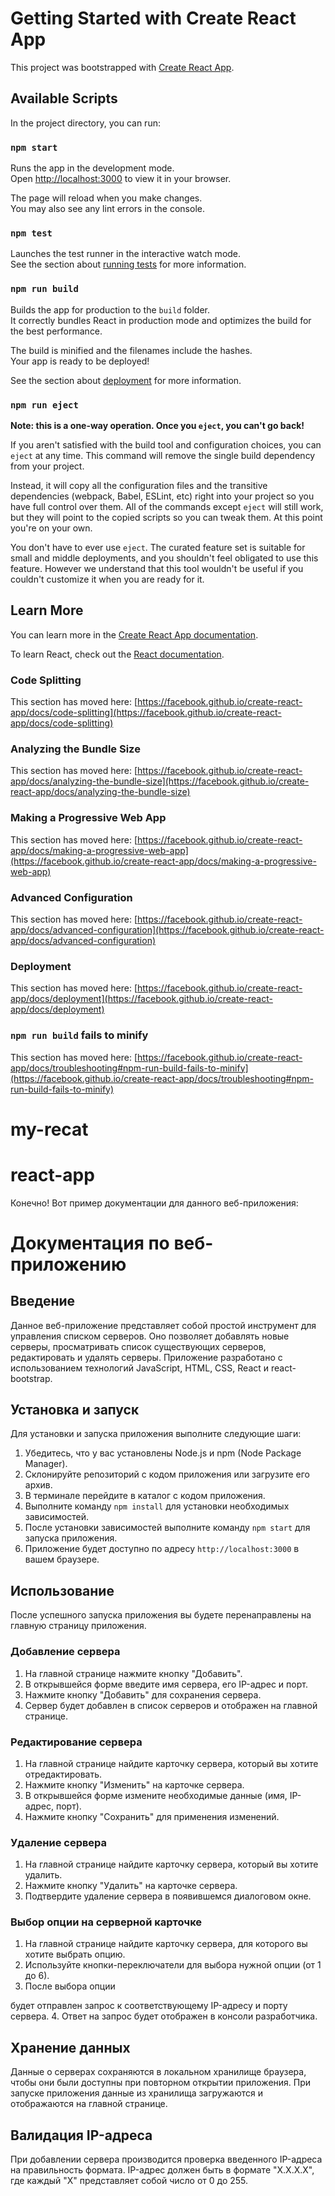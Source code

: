 # Getting Started with Create React App

This project was bootstrapped with [Create React App](https://github.com/facebook/create-react-app).

## Available Scripts

In the project directory, you can run:

### `npm start`

Runs the app in the development mode.\
Open [http://localhost:3000](http://localhost:3000) to view it in your browser.

The page will reload when you make changes.\
You may also see any lint errors in the console.

### `npm test`

Launches the test runner in the interactive watch mode.\
See the section about [running tests](https://facebook.github.io/create-react-app/docs/running-tests) for more information.

### `npm run build`

Builds the app for production to the `build` folder.\
It correctly bundles React in production mode and optimizes the build for the best performance.

The build is minified and the filenames include the hashes.\
Your app is ready to be deployed!

See the section about [deployment](https://facebook.github.io/create-react-app/docs/deployment) for more information.

### `npm run eject`

**Note: this is a one-way operation. Once you `eject`, you can't go back!**

If you aren't satisfied with the build tool and configuration choices, you can `eject` at any time. This command will remove the single build dependency from your project.

Instead, it will copy all the configuration files and the transitive dependencies (webpack, Babel, ESLint, etc) right into your project so you have full control over them. All of the commands except `eject` will still work, but they will point to the copied scripts so you can tweak them. At this point you're on your own.

You don't have to ever use `eject`. The curated feature set is suitable for small and middle deployments, and you shouldn't feel obligated to use this feature. However we understand that this tool wouldn't be useful if you couldn't customize it when you are ready for it.

## Learn More

You can learn more in the [Create React App documentation](https://facebook.github.io/create-react-app/docs/getting-started).

To learn React, check out the [React documentation](https://reactjs.org/).

### Code Splitting

This section has moved here: [https://facebook.github.io/create-react-app/docs/code-splitting](https://facebook.github.io/create-react-app/docs/code-splitting)

### Analyzing the Bundle Size

This section has moved here: [https://facebook.github.io/create-react-app/docs/analyzing-the-bundle-size](https://facebook.github.io/create-react-app/docs/analyzing-the-bundle-size)

### Making a Progressive Web App

This section has moved here: [https://facebook.github.io/create-react-app/docs/making-a-progressive-web-app](https://facebook.github.io/create-react-app/docs/making-a-progressive-web-app)

### Advanced Configuration

This section has moved here: [https://facebook.github.io/create-react-app/docs/advanced-configuration](https://facebook.github.io/create-react-app/docs/advanced-configuration)

### Deployment

This section has moved here: [https://facebook.github.io/create-react-app/docs/deployment](https://facebook.github.io/create-react-app/docs/deployment)

### `npm run build` fails to minify

This section has moved here: [https://facebook.github.io/create-react-app/docs/troubleshooting#npm-run-build-fails-to-minify](https://facebook.github.io/create-react-app/docs/troubleshooting#npm-run-build-fails-to-minify)
# my-recat
# react-app
Конечно! Вот пример документации для данного веб-приложения:

# Документация по веб-приложению

## Введение
Данное веб-приложение представляет собой простой инструмент для управления списком серверов. Оно позволяет добавлять новые серверы, просматривать список существующих серверов, редактировать и удалять серверы. Приложение разработано с использованием технологий JavaScript, HTML, CSS, React и react-bootstrap.

## Установка и запуск
Для установки и запуска приложения выполните следующие шаги:

1. Убедитесь, что у вас установлены Node.js и npm (Node Package Manager).
2. Склонируйте репозиторий с кодом приложения или загрузите его архив.
3. В терминале перейдите в каталог с кодом приложения.
4. Выполните команду `npm install` для установки необходимых зависимостей.
5. После установки зависимостей выполните команду `npm start` для запуска приложения.
6. Приложение будет доступно по адресу `http://localhost:3000` в вашем браузере.

## Использование
После успешного запуска приложения вы будете перенаправлены на главную страницу приложения.

### Добавление сервера
1. На главной странице нажмите кнопку "Добавить".
2. В открывшейся форме введите имя сервера, его IP-адрес и порт.
3. Нажмите кнопку "Добавить" для сохранения сервера.
4. Сервер будет добавлен в список серверов и отображен на главной странице.

### Редактирование сервера
1. На главной странице найдите карточку сервера, который вы хотите отредактировать.
2. Нажмите кнопку "Изменить" на карточке сервера.
3. В открывшейся форме измените необходимые данные (имя, IP-адрес, порт).
4. Нажмите кнопку "Сохранить" для применения изменений.

### Удаление сервера
1. На главной странице найдите карточку сервера, который вы хотите удалить.
2. Нажмите кнопку "Удалить" на карточке сервера.
3. Подтвердите удаление сервера в появившемся диалоговом окне.

### Выбор опции на серверной карточке
1. На главной странице найдите карточку сервера, для которого вы хотите выбрать опцию.
2. Используйте кнопки-переключатели для выбора нужной опции (от 1 до 6).
3. После выбора опции

будет отправлен запрос к соответствующему IP-адресу и порту сервера.
4. Ответ на запрос будет отображен в консоли разработчика.

## Хранение данных
Данные о серверах сохраняются в локальном хранилище браузера, чтобы они были доступны при повторном открытии приложения. При запуске приложения данные из хранилища загружаются и отображаются на главной странице.

## Валидация IP-адреса
При добавлении сервера производится проверка введенного IP-адреса на правильность формата. IP-адрес должен быть в формате "X.X.X.X", где каждый "X" представляет собой число от 0 до 255.

